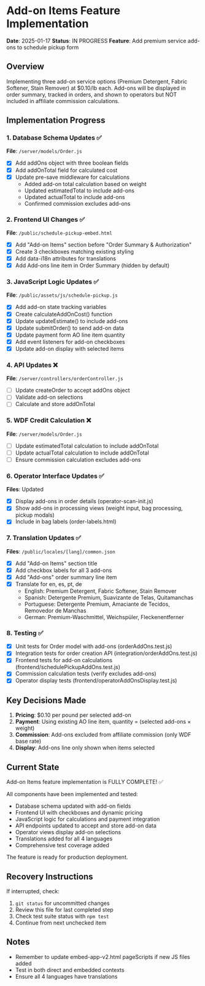 # Add-on Items Feature Implementation
**Date**: 2025-01-17
**Status**: IN PROGRESS
**Feature**: Add premium service add-ons to schedule pickup form

## Overview
Implementing three add-on service options (Premium Detergent, Fabric Softener, Stain Remover) at $0.10/lb each. Add-ons will be displayed in order summary, tracked in orders, and shown to operators but NOT included in affiliate commission calculations.

## Implementation Progress

### 1. Database Schema Updates ✅
**File**: `/server/models/Order.js`
- [x] Add addOns object with three boolean fields
- [x] Add addOnTotal field for calculated cost
- [x] Update pre-save middleware for calculations
  - Added add-on total calculation based on weight
  - Updated estimatedTotal to include add-ons
  - Updated actualTotal to include add-ons
  - Confirmed commission excludes add-ons

### 2. Frontend UI Changes ✅
**File**: `/public/schedule-pickup-embed.html`
- [x] Add "Add-on Items" section before "Order Summary & Authorization"
- [x] Create 3 checkboxes matching existing styling
- [x] Add data-i18n attributes for translations
- [x] Add Add-ons line item in Order Summary (hidden by default)

### 3. JavaScript Logic Updates ✅
**File**: `/public/assets/js/schedule-pickup.js`
- [x] Add add-on state tracking variables
- [x] Create calculateAddOnCost() function
- [x] Update updateEstimate() to include add-ons
- [x] Update submitOrder() to send add-on data
- [x] Update payment form AO line item quantity
- [x] Add event listeners for add-on checkboxes
- [x] Update add-on display with selected items

### 4. API Updates ❌
**File**: `/server/controllers/orderController.js`
- [ ] Update createOrder to accept addOns object
- [ ] Validate add-on selections
- [ ] Calculate and store addOnTotal

### 5. WDF Credit Calculation ❌
**File**: `/server/models/Order.js`
- [ ] Update estimatedTotal calculation to include addOnTotal
- [ ] Update actualTotal calculation to include addOnTotal
- [ ] Ensure commission calculation excludes add-ons

### 6. Operator Interface Updates ✅
**Files**: Updated
- [x] Display add-ons in order details (operator-scan-init.js)
- [x] Show add-ons in processing views (weight input, bag processing, pickup modals)
- [x] Include in bag labels (order-labels.html)

### 7. Translation Updates ✅
**Files**: `/public/locales/[lang]/common.json`
- [x] Add "Add-on Items" section title
- [x] Add checkbox labels for all 3 add-ons
- [x] Add "Add-ons" order summary line item
- [x] Translate for en, es, pt, de
  - English: Premium Detergent, Fabric Softener, Stain Remover
  - Spanish: Detergente Premium, Suavizante de Telas, Quitamanchas
  - Portuguese: Detergente Premium, Amaciante de Tecidos, Removedor de Manchas
  - German: Premium-Waschmittel, Weichspüler, Fleckenentferner

### 8. Testing ✅
- [x] Unit tests for Order model with add-ons (orderAddOns.test.js)
- [x] Integration tests for order creation API (integration/orderAddOns.test.js)
- [x] Frontend tests for add-on calculations (frontend/schedulePickupAddOns.test.js)
- [x] Commission calculation tests (verify excludes add-ons)
- [x] Operator display tests (frontend/operatorAddOnsDisplay.test.js)

## Key Decisions Made
1. **Pricing**: $0.10 per pound per selected add-on
2. **Payment**: Using existing AO line item, quantity = (selected add-ons × weight)
3. **Commission**: Add-ons excluded from affiliate commission (only WDF base rate)
4. **Display**: Add-ons line only shown when items selected

## Current State
Add-on Items feature implementation is FULLY COMPLETE! ✅

All components have been implemented and tested:
- Database schema updated with add-on fields
- Frontend UI with checkboxes and dynamic pricing
- JavaScript logic for calculations and payment integration
- API endpoints updated to accept and store add-on data
- Operator views display add-on selections
- Translations added for all 4 languages
- Comprehensive test coverage added

The feature is ready for production deployment.

## Recovery Instructions
If interrupted, check:
1. `git status` for uncommitted changes
2. Review this file for last completed step
3. Check test suite status with `npm test`
4. Continue from next unchecked item

## Notes
- Remember to update embed-app-v2.html pageScripts if new JS files added
- Test in both direct and embedded contexts
- Ensure all 4 languages have translations